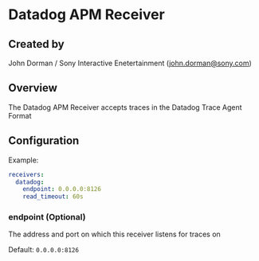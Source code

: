# Datadog APM Receiver

## Created by
John Dorman / Sony Interactive Enetertainment (john.dorman@sony.com)

## Overview
The Datadog APM Receiver accepts traces in the Datadog Trace Agent Format
## Configuration

Example:

```yaml
receivers:
  datadog:
    endpoint: 0.0.0.0:8126
    read_timeout: 60s
```

### endpoint (Optional)
The address and port on which this receiver listens for traces on

Default: `0.0.0.0:8126`
